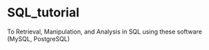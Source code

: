 # SQL_tutorial
To Retrieval, Manipulation, and Analysis in SQL using these software (MySQL, PostgreSQL)
